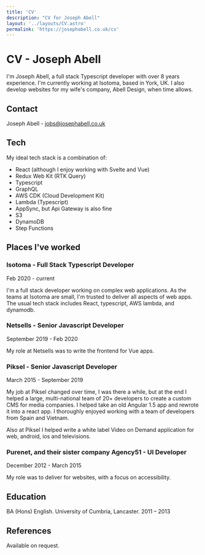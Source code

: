 ```yaml
---
title: 'CV'
description: "CV for Joseph Abell"
layout: '../layouts/CV.astro'
permalink: 'https://josephabell.co.uk/cv'
---
```


# CV - Joseph Abell

I'm Joseph Abell, a full stack Typescript developer with over 8 years experience. I'm currently working at Isotoma,
based in York, UK. I also develop websites for my wife's company, Abell Design, when time allows.

## Contact

Joseph Abell - jobs@josephabell.co.uk

## Tech

My ideal tech stack is a combination of:

- React (although I enjoy working with Svelte and Vue)
- Redux Web Kit (RTK Query)
- Typescript
- GraphQL
- AWS CDK (Cloud Development Kit) 
- Lambda (Typescript)
- AppSync, but Api Gateway is also fine
- S3
- DynamoDB
- Step Functions

## Places I've worked

### Isotoma - Full Stack Typescript Developer

Feb 2020 - current

I'm a full stack developer working on complex web applications.
As the teams at Isotoma are small, I'm trusted to deliver all aspects of
web apps. The usual tech stack includes React, typescript, AWS lambda, and dynamodb.

### Netsells - Senior Javascript Developer

September 2019 - Feb 2020

My role at Netsells was to write the frontend for Vue apps.

### Piksel - Senior Javascript Developer

March 2015 - September 2019

My job at Piksel changed over time, I was there a while, but at the end I
helped a large, multi-national team of 20+ developers to create a custom CMS for media companies.
I helped take an old Angular 1.5 app and rewrote it into a react app. I thoroughly
enjoyed working with a team of developers from Spain and Vietnam. 

Also at Piksel I helped write a white label Video on Demand application
for web, android, ios and televisions.

### Purenet, and their sister company Agency51 - UI Developer

December 2012 - March 2015

My role was to deliver for websites, with a focus on accessibility.

## Education

BA (Hons) English. University of Cumbria, Lancaster. 2011 – 2013

## References

Available on request.
